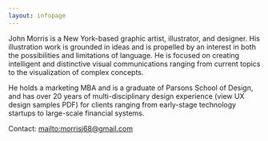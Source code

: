 ```yaml
---
layout: infopage
---
```

John Morris is a New York-based graphic artist, illustrator, and designer. His illustration work is grounded in ideas and is propelled by an interest in both the possibilities and limitations of language. He is focused on creating intelligent and distinctive visual communications ranging from current topics to the visualization of complex concepts.

He holds a marketing MBA and is a graduate of Parsons School of Design, and has over 20 years of multi-disciplinary design experience (view UX design samples PDF) for clients ranging from early-stage technology startups to large-scale financial systems. 

Contact: <mailto:morrisj68@gmail.com>
<style>
	#about-link {
		color: #000;
	}
</style>
